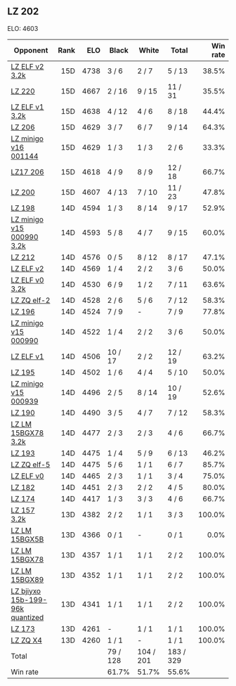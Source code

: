 ## LZ 202 ##

ELO: 4603

Opponent | Rank | ELO | Black | White | Total | Win rate
---------|-----:|----:|-------|-------|-------|-------:
[LZ ELF v2 3.2k](LZ%20ELF%20v2%203.2k.md) | 15D | 4738 | 3 / 6 | 2 / 7 | 5 / 13 | 38.5%
[LZ 220](LZ%20220.md) | 15D | 4667 | 2 / 16 | 9 / 15 | 11 / 31 | 35.5%
[LZ ELF v1 3.2k](LZ%20ELF%20v1%203.2k.md) | 15D | 4638 | 4 / 12 | 4 / 6 | 8 / 18 | 44.4%
[LZ 206](LZ%20206.md) | 15D | 4629 | 3 / 7 | 6 / 7 | 9 / 14 | 64.3%
[LZ minigo v16 001144](LZ%20minigo%20v16%20001144.md) | 15D | 4629 | 1 / 3 | 1 / 3 | 2 / 6 | 33.3%
[LZ17 206](LZ17%20206.md) | 15D | 4618 | 4 / 9 | 8 / 9 | 12 / 18 | 66.7%
[LZ 200](LZ%20200.md) | 15D | 4607 | 4 / 13 | 7 / 10 | 11 / 23 | 47.8%
[LZ 198](LZ%20198.md) | 14D | 4594 | 1 / 3 | 8 / 14 | 9 / 17 | 52.9%
[LZ minigo v15 000990 3.2k](LZ%20minigo%20v15%20000990%203.2k.md) | 14D | 4593 | 5 / 8 | 4 / 7 | 9 / 15 | 60.0%
[LZ 212](LZ%20212.md) | 14D | 4576 | 0 / 5 | 8 / 12 | 8 / 17 | 47.1%
[LZ ELF v2](LZ%20ELF%20v2.md) | 14D | 4569 | 1 / 4 | 2 / 2 | 3 / 6 | 50.0%
[LZ ELF v0 3.2k](LZ%20ELF%20v0%203.2k.md) | 14D | 4530 | 6 / 9 | 1 / 2 | 7 / 11 | 63.6%
[LZ ZQ elf-2](LZ%20ZQ%20elf-2.md) | 14D | 4528 | 2 / 6 | 5 / 6 | 7 / 12 | 58.3%
[LZ 196](LZ%20196.md) | 14D | 4524 | 7 / 9 | - | 7 / 9 | 77.8%
[LZ minigo v15 000990](LZ%20minigo%20v15%20000990.md) | 14D | 4522 | 1 / 4 | 2 / 2 | 3 / 6 | 50.0%
[LZ ELF v1](LZ%20ELF%20v1.md) | 14D | 4506 | 10 / 17 | 2 / 2 | 12 / 19 | 63.2%
[LZ 195](LZ%20195.md) | 14D | 4502 | 1 / 6 | 4 / 4 | 5 / 10 | 50.0%
[LZ minigo v15 000939](LZ%20minigo%20v15%20000939.md) | 14D | 4496 | 2 / 5 | 8 / 14 | 10 / 19 | 52.6%
[LZ 190](LZ%20190.md) | 14D | 4490 | 3 / 5 | 4 / 7 | 7 / 12 | 58.3%
[LZ LM 15BGX78 3.2k](LZ%20LM%2015BGX78%203.2k.md) | 14D | 4477 | 2 / 3 | 2 / 3 | 4 / 6 | 66.7%
[LZ 193](LZ%20193.md) | 14D | 4475 | 1 / 4 | 5 / 9 | 6 / 13 | 46.2%
[LZ ZQ elf-5](LZ%20ZQ%20elf-5.md) | 14D | 4475 | 5 / 6 | 1 / 1 | 6 / 7 | 85.7%
[LZ ELF v0](LZ%20ELF%20v0.md) | 14D | 4465 | 2 / 3 | 1 / 1 | 3 / 4 | 75.0%
[LZ 182](LZ%20182.md) | 14D | 4451 | 2 / 3 | 2 / 2 | 4 / 5 | 80.0%
[LZ 174](LZ%20174.md) | 14D | 4417 | 1 / 3 | 3 / 3 | 4 / 6 | 66.7%
[LZ 157 3.2k](LZ%20157%203.2k.md) | 13D | 4382 | 2 / 2 | 1 / 1 | 3 / 3 | 100.0%
[LZ LM 15BGX5B](LZ%20LM%2015BGX5B.md) | 13D | 4366 | 0 / 1 | - | 0 / 1 | 0.0%
[LZ LM 15BGX78](LZ%20LM%2015BGX78.md) | 13D | 4357 | 1 / 1 | 1 / 1 | 2 / 2 | 100.0%
[LZ LM 15BGX89](LZ%20LM%2015BGX89.md) | 13D | 4352 | 1 / 1 | 1 / 1 | 2 / 2 | 100.0%
[LZ bjiyxo 15b-199-96k quantized](LZ%20bjiyxo%2015b-199-96k%20quantized.md) | 13D | 4341 | 1 / 1 | 1 / 1 | 2 / 2 | 100.0%
[LZ 173](LZ%20173.md) | 13D | 4261 | - | 1 / 1 | 1 / 1 | 100.0%
[LZ ZQ X4](LZ%20ZQ%20X4.md) | 13D | 4260 | 1 / 1 | - | 1 / 1 | 100.0%
Total | | | 79 / 128 | 104 / 201 | 183 / 329 | 
Win rate| | | 61.7% | 51.7% | 55.6% | 
